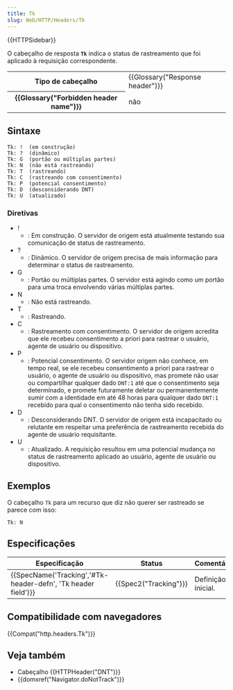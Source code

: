 ```yaml
---
title: Tk
slug: Web/HTTP/Headers/Tk
---
```


{{HTTPSidebar}}

O cabeçalho de resposta **`Tk`** indica o status de rastreamento que foi aplicado à requisição correspondente.

<table class="properties">
  <tbody>
    <tr>
      <th scope="row">Tipo de cabeçalho</th>
      <td>{{Glossary("Response header")}}</td>
    </tr>
    <tr>
      <th scope="row">{{Glossary("Forbidden header name")}}</th>
      <td>não</td>
    </tr>
  </tbody>
</table>

## Sintaxe

```
Tk: !  (em construção)
Tk: ?  (dinâmico)
Tk: G  (portão ou múltiplas partes)
Tk: N  (não está rastreando)
Tk: T  (rastreando)
Tk: C  (rastreando com consentimento)
Tk: P  (potencial consentimento)
Tk: D  (desconsiderando DNT)
Tk: U  (atualizado)
```

### Diretivas

- !
  - : Em construção. O servidor de origem está atualmente testando sua comunicação de status de rastreamento.
- ?
  - : Dinâmico. O servidor de origem precisa de mais informação para determinar o status de rastreamento.
- G
  - : Portão ou múltiplas partes. O servidor está agindo como um portão para uma troca envolvendo várias múltiplas partes.
- N
  - : Não está rastreando.
- T
  - : Rastreando.
- C
  - : Rastreamento com consentimento. O servidor de origem acredita que ele recebeu consentimento a priori para rastrear o usuário, agente de usuário ou dispositivo.
- P
  - : Potencial consentimento. O servidor origem não conhece, em tempo real, se ele recebeu consentimento a priori para rastrear o usuário, o agente de usuário ou dispositivo, mas promete não usar ou compartilhar qualquer dado `DNT:1` até que o consentimento seja determinado, e promete futuramente deletar ou permanentemente sumir com a identidade em até 48 horas para qualquer dado `DNT:1` recebido para qual o consentimento não tenha sido recebido.
- D
  - : Desconsiderando DNT. O servidor de origem está incapacitado ou relutante em respeitar uma preferência de rastreamento recebida do agente de usuário requisitante.
- U
  - : Atualizado. A requisição resultou em uma potencial mudança no status de rastreamento aplicado ao usuário, agente de usuário ou dispositivo.

## Exemplos

O cabeçalho `Tk` para um recurso que diz não querer ser rastreado se parece com isso:

```
Tk: N
```

## Especificações

| Especificação                                                 | Status                | Comentário         |
| ------------------------------------------------------------- | --------------------- | ------------------ |
| {{SpecName('Tracking','#Tk-header-defn', 'Tk header field')}} | {{Spec2("Tracking")}} | Definição inicial. |

## Compatibilidade com navegadores

{{Compat("http.headers.Tk")}}

## Veja também

- Cabeçalho {{HTTPHeader("DNT")}}
- {{domxref("Navigator.doNotTrack")}}

